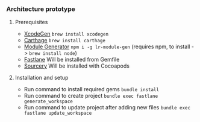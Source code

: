 ### Architecture prototype

1. Prerequisites
    - [XcodeGen](https://github.com/yonaskolb/XcodeGen)
    	`brew install xcodegen`
    - [Carthage](https://github.com/Carthage/Carthage)
    	`brew install carthage`    	
    - [Module Generator](https://github.com/1is10/lr-module-gen)
    	`npm i -g lr-module-gen` (requires npm, to install -> `brew install node`)
	- [Fastlane](https://docs.fastlane.tools/getting-started/ios/setup/)
		Will be installed from Gemfile
    - [Sourcery](https://github.com/krzysztofzablocki/Sourcery)
    	Will be installed with Cocoapods		  	

2. Installation and setup
    - Run command to install required gems
    	`bundle install`
    - Run command to create project
    	`bundle exec fastlane generate_workspace`
    - Run command to update project after adding new files
        `bundle exec fastlane update_workspace`        
